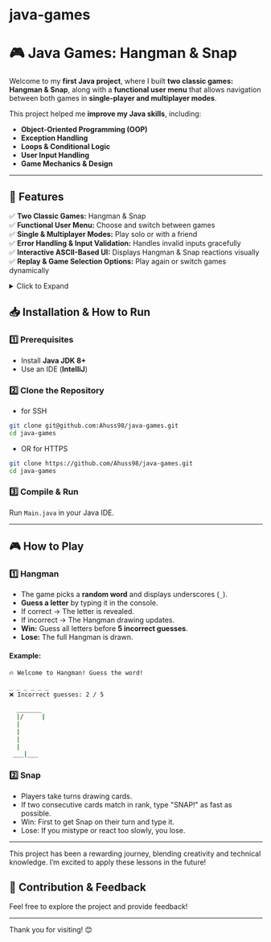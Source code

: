 # java-games
# 🎮 Java Games: Hangman & Snap

Welcome to my **first Java project**, where I built **two classic games: Hangman & Snap**, along with a **functional user menu** that allows navigation between both games in **single-player and multiplayer modes**.

This project helped me **improve my Java skills**, including:
- **Object-Oriented Programming (OOP)**
- **Exception Handling**
- **Loops & Conditional Logic**
- **User Input Handling**
- **Game Mechanics & Design**

---

## 📌 Features
✅ **Two Classic Games:** Hangman & Snap  
✅ **Functional User Menu:** Choose and switch between games  
✅ **Single & Multiplayer Modes:** Play solo or with a friend  
✅ **Error Handling & Input Validation:** Handles invalid inputs gracefully  
✅ **Interactive ASCII-Based UI:** Displays Hangman & Snap reactions visually  
✅ **Replay & Game Selection Options:** Play again or switch games dynamically


<details>
  <summary>Click to Expand</summary>

## 📌 Features
- [x] **Two Classic Games:** Hangman & Snap
- [x] **User-Friendly Menu:** Select and switch between games
- [x] **Single & Multiplayer Modes:** Play solo or with a friend
- [x] **Input Validation & Error Handling:** Prevents crashes from invalid input
- [x] **Dynamic Gameplay:** Replay rounds and switch games seamlessly
- [x] **Interactive Console UI:** Uses ASCII art for an engaging experience

---

## 🛠️ Project Breakdown

### **📌 Game Menu System**
- [x] Implement a **main menu system** that allows users to:
    - [x] Choose **Single-Player or Multiplayer Mode**
    - [x] Select **Hangman** or **Snap**
    - [x] Exit the game
- [x] Handle **invalid inputs** to prevent crashes.
- [x] Ensure smooth **user input handling** and **error prevention**.
- [x] Add replay and game-switching functionality.

---

### **📌 Hangman Game (Single Player)**
- [x] Implement **random word selection** from a predefined list.
- [x] Allow the player to **guess letters** until:
    - [x] The word is completed (**Win**)
    - [x] The player reaches **5 incorrect guesses** (**Lose**).
- [x] Display a **dynamic Hangman ASCII drawing** that updates after incorrect guesses.
- [x] **Class Design:**
    - [x] `Words.java` → Stores a list of words & selects a random word.
    - [x] `DisplayGuess.java` → Manages letter guessing logic & word display.
    - [x] `HangmanMenu.java` → Handles game flow.
- [x] **Game Logic:**
    - [x] `selectRandomWord()` → Picks a word from an array.
    - [x] `guessLetterCheck()` → Validates player input and updates game state.
    - [x] `displayWordLength()` → Shows guessed letters and underscores (`_`).
    - [x] `displayHangman()` → Displays ASCII representation of the Hangman.

---

### **📌 Snap Game (Single & Multiplayer)**
- [x] Implement **card-based gameplay** where players **take turns drawing a card**.
- [x] If two consecutive cards **match in rank**, player types `"SNAP!"` to wins.
- [x] **Single-Player Mode:** The player plays until they type 'snap' to win'.
- [x] **Multiplayer Mode:** Two players take turns, reacting quickly.
- [x] **Class Design:**
    - [x] `Card.java` → Defines the suit, rank, and value of a card.
    - [x] `CardGame.java` → Manages shuffling and dealing cards.
    - [x] `Snap.java` → Handles game logic and timing for SNAP reactions.
    - [x] `Player.java` → Stores player names and tracks scores.
- [x] **Game Logic:**
    - [x] `dealCard()` → Each player draws a card from the deck.
    - [x] `winChecker()` → Checks if the last two cards match & if a player doesn’t type `"SNAP!"` within **2 seconds**, they lose.
    - [x] `playAgain()` → Allows replay or switching to another game.

---

### **📌 Error Handling & Input Validation**
- [x] Ensure **invalid input (letters instead of numbers, empty input, etc.) does not crash the game**.
- [x] Add **input loops** to keep asking the user until they provide a valid response.
- [x] **Use try-catch blocks** to prevent crashes.
---
</details>

## 📥 Installation & How to Run

### **1️⃣ Prerequisites**
- Install **Java JDK 8+**
- Use an IDE (**IntelliJ**)

### **2️⃣ Clone the Repository**
- for SSH
```sh
git clone git@github.com:Ahuss98/java-games.git
cd java-games 
``` 
- OR for HTTPS
```sh
git clone https://github.com/Ahuss98/java-games.git
cd java-games 
``` 
### **3️⃣ Compile & Run**
Run `Main.java` in your Java IDE.

---
## 🎮 How to Play

### **1️⃣ Hangman**
- The game picks a **random word** and displays underscores (`_`).
- **Guess a letter** by typing it in the console.
- If correct → The letter is revealed.
- If incorrect → The Hangman drawing updates.
- **Win:** Guess all letters before **5 incorrect guesses**.
- **Lose:** The full Hangman is drawn.

#### **Example:**
```sh
🔥 Welcome to Hangman! Guess the word!

_ _ _ _ _ _
❌ Incorrect guesses: 2 / 5

  _______
  |/     |
  |
  |
  |
  |
 ___|___
```
### **2️⃣ Snap**
- Players take turns drawing cards.
- If two consecutive cards match in rank, type "SNAP!" as fast as possible.
- Win: First to get Snap on their turn and type it.
- Lose: If you mistype or react too slowly, you lose.

---

This project has been a rewarding journey, blending creativity and technical knowledge. I’m excited to apply these lessons in the future!

## 🤝 Contribution & Feedback

Feel free to explore the project and provide feedback!

---

Thank you for visiting! 😊 
